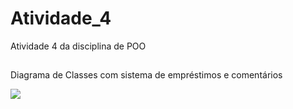 # Atividade_4
Atividade 4 da disciplina de POO

##

Diagrama de Classes com sistema de empréstimos e comentários

<img src="https://private-user-images.githubusercontent.com/105019177/285593104-e4460b7e-7e1a-4d4e-a66d-df5a5effa09d.png?jwt=eyJhbGciOiJIUzI1NiIsInR5cCI6IkpXVCJ9.eyJpc3MiOiJnaXRodWIuY29tIiwiYXVkIjoicmF3LmdpdGh1YnVzZXJjb250ZW50LmNvbSIsImtleSI6ImtleTEiLCJleHAiOjE3MDA5MTgxNTcsIm5iZiI6MTcwMDkxNzg1NywicGF0aCI6Ii8xMDUwMTkxNzcvMjg1NTkzMTA0LWU0NDYwYjdlLTdlMWEtNGQ0ZS1hNjZkLWRmNWE1ZWZmYTA5ZC5wbmc_WC1BbXotQWxnb3JpdGhtPUFXUzQtSE1BQy1TSEEyNTYmWC1BbXotQ3JlZGVudGlhbD1BS0lBSVdOSllBWDRDU1ZFSDUzQSUyRjIwMjMxMTI1JTJGdXMtZWFzdC0xJTJGczMlMkZhd3M0X3JlcXVlc3QmWC1BbXotRGF0ZT0yMDIzMTEyNVQxMzEwNTdaJlgtQW16LUV4cGlyZXM9MzAwJlgtQW16LVNpZ25hdHVyZT1lMzU2ZWIyODViMTU3NTZkNDFlMjEwMDRhOWE4YTRjYzdiNWJjZWJkN2Q0NjMwMWViYzViY2E1NTY1ZGNkMThhJlgtQW16LVNpZ25lZEhlYWRlcnM9aG9zdCZhY3Rvcl9pZD0wJmtleV9pZD0wJnJlcG9faWQ9MCJ9.VBPEqPWt5T-DiLpoPynDabXrj0jU46kiVUZNAcHMDC4">
